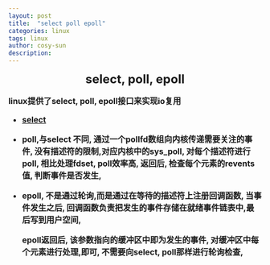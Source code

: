 ```yaml
---
layout: post
title:  "select poll epoll"
categories: linux
tags: linux
author: cosy-sun
description: 
---
```

<font size = 5>
<B>
    <center>select, poll, epoll</center>
   
</B>
</font>

<font size = 3>
<B>

linux提供了select, poll, epoll接口来实现io复用

- [select](./文件描述符.md)
- poll,与select 不同, 通过一个pollfd数组向内核传递需要关注的事件, 没有描述符的限制,对应内核中的sys_poll, 对每个描述符进行poll, 相比处理fdset, poll效率高, 返回后, 检查每个元素的revents值, 判断事件是否发生,
- epoll, 不是通过轮询,而是通过在等待的描述符上注册回调函数, 当事件发生之后, 回调函数负责把发生的事件存储在就绪事件链表中,最后写到用户空间,

    epoll返回后, 该参数指向的缓冲区中即为发生的事件, 对缓冲区中每个元素进行处理,即可, 不需要向select, poll那样进行轮询检查,
   
</B>
</font>
